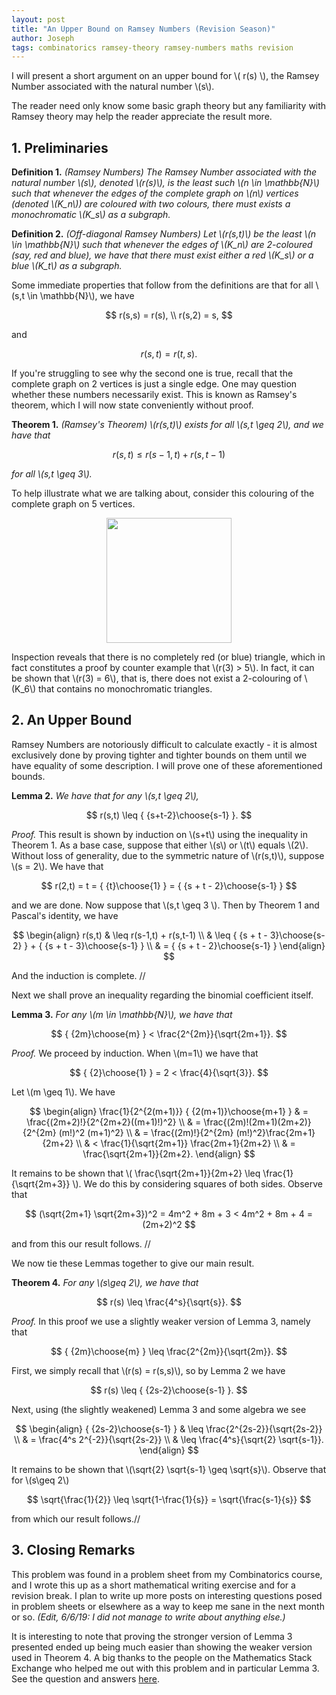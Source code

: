 ```yaml
---
layout: post
title: "An Upper Bound on Ramsey Numbers (Revision Season)"
author: Joseph
tags: combinatorics ramsey-theory ramsey-numbers maths revision
---
```


I will present a short argument on an upper bound for \\( r(s) \\), the Ramsey Number associated with the natural number \\(s\\).

The reader need only know some basic graph theory but any familiarity with Ramsey theory may help the reader appreciate the result more.

## 1. Preliminaries

**Definition 1.** *(Ramsey Numbers) The Ramsey Number associated with the natural number \\(s\\), denoted \\(r(s)\\), is the least such \\(n \in \mathbb{N}\\) such that whenever the edges of the complete graph on \\(n\\) vertices (denoted \\(K_n\\)) are coloured with two colours, there must exists a monochromatic \\(K_s\\) as a subgraph.*

**Definition 2.** *(Off-diagonal Ramsey Numbers) Let \\(r(s,t)\\) be the least \\(n \in \mathbb{N}\\) such that whenever the edges of \\(K_n\\) are 2-coloured (say, red and blue), we have that there must exist either a red \\(K_s\\) or a blue \\(K_t\\) as a subgraph.*

Some immediate properties that follow from the definitions are that for all \\(s,t \in \mathbb{N}\\), we have

$$
r(s,s) = r(s), \\ r(s,2) = s,
$$

and

$$
r(s,t) = r(t,s).
$$

If you're struggling to see why the second one is true, recall that the complete graph on 2 vertices is just a single edge. One may question whether these numbers necessarily exist. This is known as Ramsey's theorem, which I will now state conveniently without proof.

**Theorem 1.** *(Ramsey's Theorem) \\(r(s,t)\\) exists for all \\(s,t \geq 2\\), and we have that*

$$
r(s,t) \leq r(s-1,t) + r(s,t-1)
$$

*for all \\(s,t \geq 3\\).*

To help illustrate what we are talking about, consider this colouring of the complete graph on 5 vertices.

<!--break-->

<div style="text-align:center">
<img src="{{site.baseurl}}/assets/images/blog/ramsey/k5colouring.png" width="200px" />
</div>

Inspection reveals that there is no completely red (or blue) triangle, which in fact constitutes a proof by counter example that \\(r(3) > 5\\). In fact, it can be shown that \\(r(3) = 6\\), that is, there does not exist a 2-colouring of \\(K_6\\) that contains no monochromatic triangles.

## 2. An Upper Bound

Ramsey Numbers are notoriously difficult to calculate exactly - it is almost exclusively done by proving tighter and tighter bounds on them until we have equality of some description. I will prove one of these aforementioned bounds.

**Lemma 2.** *We have that for any \\(s,t \geq 2\\),*

$$
r(s,t) \leq { {s+t-2}\choose{s-1} }.
$$

*Proof.* This result is shown by induction on \\(s+t\\) using the inequality in Theorem 1. As a base case, suppose that either \\(s\\) or \\(t\\) equals \\(2\\). Without loss of generality, due to the symmetric nature of \\(r(s,t)\\), suppose \\(s = 2\\). We have that

$$
r(2,t) = t = { {t}\choose{1} } = { {s + t - 2}\choose{s-1} }
$$

and we are done. Now suppose that \\(s,t \geq 3 \\). Then by Theorem 1 and Pascal's identity, we have

$$
\begin{align}
r(s,t) & \leq r(s-1,t) + r(s,t-1) \\
& \leq { {s + t - 3}\choose{s-2} } + { {s + t - 3}\choose{s-1} } \\
& = { {s + t - 2}\choose{s-1} }
\end{align}
$$

And the induction is complete. //

Next we shall prove an inequality regarding the binomial coefficient itself.

**Lemma 3.** *For any \\(m \in \mathbb{N}\\), we have that*

$$
{ {2m}\choose{m} } < \frac{2^{2m}}{\sqrt{2m+1}}.
$$

*Proof.* We proceed by induction. When \\(m=1\\) we have that

$$
{ {2}\choose{1} } = 2 < \frac{4}{\sqrt{3}}.
$$

Let \\(m \geq 1\\). We have

$$
\begin{align}
\frac{1}{2^{2(m+1)}} { {2(m+1)}\choose{m+1} } & = \frac{(2m+2)!}{2^{2m+2}((m+1)!)^2} \\
& = \frac{(2m)!(2m+1)(2m+2)}{2^{2m} (m!)^2 (m+1)^2} \\
& = \frac{(2m)!}{2^{2m} (m!)^2}\frac{2m+1}{2m+2} \\
& < \frac{1}{\sqrt{2m+1}} \frac{2m+1}{2m+2} \\
& = \frac{\sqrt{2m+1}}{2m+2}.
\end{align}
$$

It remains to be shown that \\( \frac{\sqrt{2m+1}}{2m+2} \leq \frac{1}{\sqrt{2m+3}} \\). We do this by considering squares of both sides. Observe that

$$
(\sqrt{2m+1} \sqrt{2m+3})^2 = 4m^2 + 8m + 3 < 4m^2 + 8m + 4 = (2m+2)^2
$$

and from this our result follows. //

We now tie these Lemmas together to give our main result.

**Theorem 4.** *For any \\(s\geq 2\\), we have that*

$$
r(s) \leq \frac{4^s}{\sqrt{s}}.
$$

*Proof.* In this proof we use a slightly weaker version of Lemma 3, namely that

$$
{ {2m}\choose{m} } \leq \frac{2^{2m}}{\sqrt{2m}}.
$$

First, we simply recall that \\(r(s) = r(s,s)\\), so by Lemma 2 we have

$$
r(s) \leq { {2s-2}\choose{s-1} }.
$$

Next, using (the slightly weakened) Lemma 3 and some algebra we see

$$
\begin{align}
{ {2s-2}\choose{s-1} } & \leq \frac{2^{2s-2}}{\sqrt{2s-2}} \\
& = \frac{4^s 2^{-2}}{\sqrt{2s-2}} \\
& \leq \frac{4^s}{\sqrt{2} \sqrt{s-1}}.
\end{align}
$$

It remains to be shown that \\(\sqrt{2} \sqrt{s-1} \geq \sqrt{s}\\). Observe that for \\(s\geq 2\\)

$$
\sqrt{\frac{1}{2}} \leq \sqrt{1-\frac{1}{s}} = \sqrt{\frac{s-1}{s}}
$$

from which our result follows.//

## 3. Closing Remarks

This problem was found in a problem sheet from my Combinatorics course, and I wrote this up as a short mathematical writing exercise and for a revision break. I plan to write up more posts on interesting questions posed in problem sheets or elsewhere as a way to keep me sane in the next month or so. *(Edit, 6/6/19: I did not manage to write about anything else.)*

It is interesting to note that proving the stronger version of Lemma 3 presented ended up being much easier than showing the weaker version used in Theorem 4. A big thanks to the people on the Mathematics Stack Exchange who helped me out with this problem and in particular Lemma 3. See the question and answers [here](https://math.stackexchange.com/questions/3209660/show-that-2m-choose-m-leq-frac22m-sqrt2m).
